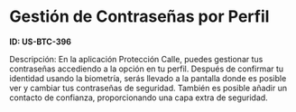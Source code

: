 # Gestión de Contraseñas por Perfil

**ID: US-BTC-396**

Descripción: En la aplicación Protección Calle, puedes gestionar tus contraseñas accediendo a la opción en tu perfil. Después de confirmar tu identidad usando la biometría, serás llevado a la pantalla donde es posible ver y cambiar tus contraseñas de seguridad. También es posible añadir un contacto de confianza, proporcionando una capa extra de seguridad.